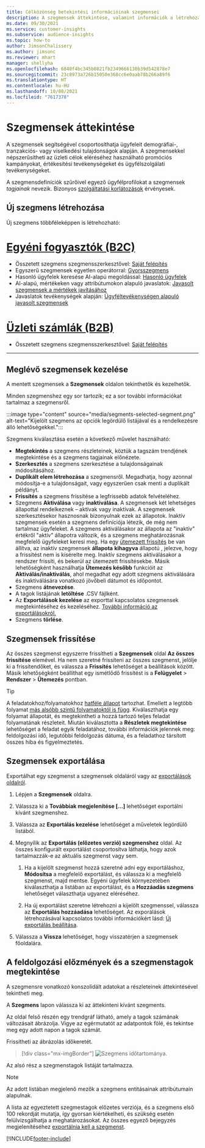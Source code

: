 ```yaml
---
title: Célközönség betekintési információinak szegmensei
description: A szegmensek áttekintése, valamint információk a létrehozásukról és kezelésükről.
ms.date: 09/30/2021
ms.service: customer-insights
ms.subservice: audience-insights
ms.topic: how-to
author: JimsonChalissery
ms.author: jimsonc
ms.reviewer: mhart
manager: shellyha
ms.openlocfilehash: 6840f4bc345b0821fb2349666130b39d542878e7
ms.sourcegitcommit: 23c8973a726b15050e368cc6e0aab78b266a89f6
ms.translationtype: HT
ms.contentlocale: hu-HU
ms.lasthandoff: 10/08/2021
ms.locfileid: "7617378"
---
```

# <a name="segments-overview"></a>Szegmensek áttekintése

A szegmensek segítségével csoportosíthatja ügyfeleit demográfiai-, tranzakciós- vagy viselkedési tulajdonságok alapján. A szegmensekkel népszerűsítheti az üzleti célok eléréséhez használható promóciós kampányokat, értékesítési tevékenységeket és ügyfélszolgálati tevékenységeket.

A szegmensdefiníciók szűrőivel egyező ügyfélprofilokat a szegmensek *tagjainak* nevezik. Bizonyos [szolgáltatási korlátozások](service-limits.md) érvényesek.

## <a name="create-a-new-segment"></a>Új szegmens létrehozása

Új szegmens többféleképpen is létrehozható: 

# <a name="individual-customers-b2c"></a>[Egyéni fogyasztók (B2C)](#tab/b2c)

- Összetett szegmens szegmensszerkesztővel: [Saját felépítés](segment-builder.md#create-a-new-segment) 
- Egyszerű szegmensek egyetlen operátorral: [Gyorsszegmens](segment-builder.md#quick-segments) 
- Hasonló ügyfelek keresése AI-alapú megoldással: [Hasonló ügyfelek](find-similar-customer-segments.md) 
- AI-alapú, mértékeken vagy attribútumokon alapuló javaslatok: [Javasolt szegmensek a mértékek javításához](suggested-segments.md) 
- Javaslatok tevékenységek alapján: [Ügyféltevékenységen alapuló javasolt szegmensek](suggested-segments-activity.md) 

# <a name="business-accounts-b2b"></a>[Üzleti számlák (B2B)](#tab/b2b)

- Összetett szegmens szegmensszerkesztővel: [Saját felépítés](segment-builder.md#create-a-new-segment)

---

## <a name="manage-existing-segments"></a>Meglévő szegmensek kezelése

A mentett szegmensek a **Szegmensek** oldalon tekinthetők és kezelhetők.

Minden szegmenshez egy sor tartozik; ez a sor további információkat tartalmaz a szegmensről.

:::image type="content" source="media/segments-selected-segment.png" alt-text="Kijelölt szegmens az opciók legördülő listájával és a rendelkezésre álló lehetőségekkel.":::

Szegmens kiválasztása esetén a következő művelet használható:

- **Megtekintés** a szegmens részleteinek, köztük a tagszám trendjének megtekintése és a szegmens tagjainak előnézete.
- **Szerkesztés** a szegmens szerkesztése a tulajdonságainak módosításához.
- **Duplikált elem létrehozása** a szegmensről. Megadhatja, hogy azonnal módosítja-e a tulajdonságait, vagy egyszerűen csak menti a duplikált példányt.
- **Frissítés** a szegmens frissítése a legfrissebb adatok felvételéhez.
- Szegmens **Aktiválása** vagy **inaktiválása**. A szegmensek két lehetséges állapottal rendelkeznek – aktívak vagy inaktívak. A szegmensek szerkesztésekor hasznosnak bizonyulnak ezek az állapotok. Inaktív szegmensek esetén a szegmens definíciója létezik, de még nem tartalmaz ügyfeleket. A szegmens aktiválásakor az állapota az "inaktív" értékről "aktív" állapotra változik, és a szegmens meghatározásnak megfelelő ügyfeleket keresi meg. Ha egy [ütemezett frissítés](system.md#schedule-tab) be van állítva, az inaktív szegmensek **állapota** **kihagyva** állapotú , jelezve, hogy a frissítést nem is kísérelte meg. Inaktív szegmens aktiválásakor a rendszer frissíti, és bekerül az ütemezett frissítésekbe.
  Másik lehetőségként használhatja **Ütemezés később** funkcióit az **Aktiválás/inaktiválás**, ahol megadhat egy adott szegmens aktiválására és inaktiválására vonatkozó jövőbeli dátumot és időpontot.
- Szegmens **átnevezése**.
- A tagok listájának **letöltése** .CSV fájlként.
- Az **Exportálások kezelése** az exporttal kapcsolatos szegmensek megtekintéséhez és kezeléséhez. [További információ az exportálásokról.](export-destinations.md)
- Szegmens **törlése**.

## <a name="refresh-segments"></a>Szegmensek frissítése

Az összes szegmenst egyszerre frissítheti a **Szegmensek** oldal **Az összes frissítése** elemével. Ha nem szeretné frissíteni az összes szegmenst, jelölje ki a frissítendőket, és válassza a **Frissítés** lehetőséget a beállítások között. Másik lehetőségként beállíthat egy ismétlődő frissítést is a **Felügyelet** > **Rendszer** > **Ütemezés** pontban.

> [!TIP]
> A feladatokhoz/folyamatokhoz [hatféle állapot](system.md#status-types) tartozhat. Emellett a legtöbb folyamat [más alsóbb szintű folyamatoktól is függ](system.md#refresh-policies). Kiválaszthatja egy folyamat állapotát, és megtekintheti a hozzá tartozó teljes feladat folyamatának részleteit. Miután kiválasztotta a **Részletek megtekintése** lehetőséget a feladat egyik feladatához, további információk jelennek meg: feldolgozási idő, legutóbbi feldolgozás dátuma, és a feladathoz társított összes hiba és figyelmeztetés.

## <a name="export-segments"></a>Szegmensek exportálása

Exportálhat egy szegmenst a szegmensek oldaláról vagy az [exportálások oldalról](export-destinations.md). 

1. Lépjen a **Szegmensek** oldalra.

1. Válassza ki a **Továbbiak megjelenítése [...]** lehetőséget exportálni kívánt szegmenshez.

1. Válassza az **Exportálás kezelése** lehetőséget a műveletek legördülő listából.

1. Megnyílik az **Exportálás (előzetes verzió) szegmenshez** oldal. Az összes konfigurált exportálást csoportosítva láthatja, hogy azok tartalmazzák-e az aktuális szegmenst vagy sem.

   1. Ha a kijelölt szegmenst hozzá szeretné adni egy exportáláshoz, **Módosítsa** a megfelelő exportálást, és válassza ki a megfelelő szegmenst, majd mentse. Egyéni ügyfelek környezetében kiválaszthatja a listában az exportálást, és a **Hozzáadás szegmens** lehetőséget választhatja ugyanez eléréséhez.

   1. Ha új exportálást szeretne létrehozni a kijelölt szegmenssel, válassza az **Exportálás hozzáadása** lehetőséget. Az exporálások létrehozásával kapcsolatos további információkért lásd: [Új exportálás beállítása](export-destinations.md#set-up-a-new-export).

1. Válassza a **Vissza** lehetőséget, hogy visszatérjen a szegmensek főoldalára.

## <a name="view-processing-history-and-segment-members"></a>A feldolgozási előzmények és a szegmenstagok megtekintése

A szegmensre vonatkozó konszolidált adatokat a részleteinek áttekintésével tekintheti meg.

A **Szegmens** lapon válassza ki az áttekinteni kívánt szegments.

Az oldal felső részén egy trendgráf látható, amely a tagok számának változásait ábrázolja. Vigye az egérmutatót az adatpontok fölé, és tekintse meg egy adott napon a tagok számát.

Frissítheti az ábrázolás időkeretét.

> [!div class="mx-imgBorder"]
> ![Szegmens időtartománya.](media/segment-time-range.png "Szegmens időtartománya")

Az alsó rész a szegmenstagok listáját tartalmazza.

> [!NOTE]
> Az adott listában megjelenő mezők a szegmens entitásainak attribútumain alapulnak.
>
>A lista az egyeztetett szegmestagok előzetes verziója, és a szegmens első 100 rekordját mutatja, így gyorsan kiértékelheti, és szükség esetén felülvizsgálhatja a meghatározásokat. Az összes egyező bejegyzés megjelenítéséhez [exportálnia kell a szegmenst](export-destinations.md).

[!INCLUDE[footer-include](../includes/footer-banner.md)] 

